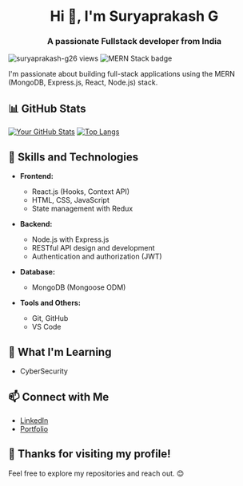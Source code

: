 <h1 align="center">Hi 👋, I'm Suryaprakash G</h1>
<h3 align="center">A passionate Fullstack developer from India</h3>
<p align="left"> 
  <img src="https://komarev.com/ghpvc/?username=suryaprakash-g26&label=Profile%20views&color=0e75b6&style=flat" alt="suryaprakash-g26 views" />
<img src="https://img.shields.io/badge/Stack-MERN-informational?style=flat&logo=javascript&logoColor=white&color=2bbc8a" alt="MERN Stack badge" />
</p>

I'm passionate about building full-stack applications using the MERN (MongoDB, Express.js, React, Node.js) stack.
## 📊 GitHub Stats

[![Your GitHub Stats](https://github-readme-stats.vercel.app/api?username=Suryaprakash-G26&show_icons=true&theme=radical)](https://github.com/anuraghazra/github-readme-stats)
[![Top Langs](https://github-readme-stats.vercel.app/api/top-langs/?username=Suryaprakash-G26&layout=donut)](https://github.com/anuraghazra/github-readme-stats)

## 🚀 Skills and Technologies

- **Frontend:**
  - React.js (Hooks, Context API)
  - HTML, CSS, JavaScript
  - State management with Redux

- **Backend:**
  - Node.js with Express.js
  - RESTful API design and development
  - Authentication and authorization (JWT)

- **Database:**
  - MongoDB (Mongoose ODM)

- **Tools and Others:**
  - Git, GitHub
  - VS Code
  
## 🌱 What I'm Learning

- CyberSecurity

## 📫 Connect with Me

- [LinkedIn](https://www.linkedin.com/in/surya-prakash-6b2914191/)
- [Portfolio](https://suryaprakashg.netlify.app/)





<!-- Optional: Add more sections like "Featured Repositories," "Languages Used," or anything else you find relevant -->

## 🎉 Thanks for visiting my profile!

Feel free to explore my repositories and reach out. 😊


<!---
Suryaprakash-G26/Suryaprakash-G26 is a ✨ special ✨ repository because its `README.md` (this file) appears on your GitHub profile.
You can click the Preview link to take a look at your changes.
--->
